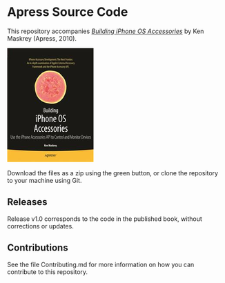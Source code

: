 # Apress Source Code

This repository accompanies [*Building iPhone OS Accessories*](http://www.apress.com/9781430229315) by Ken Maskrey (Apress, 2010).

![Cover image](9781430229315.jpg)

Download the files as a zip using the green button, or clone the repository to your machine using Git.

## Releases

Release v1.0 corresponds to the code in the published book, without corrections or updates.

## Contributions

See the file Contributing.md for more information on how you can contribute to this repository.
